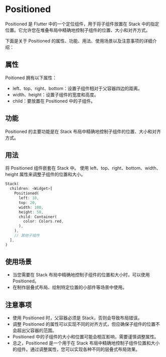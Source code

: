 # Positioned

Positioned 是 Flutter 中的一个定位组件，用于将子组件放置在 Stack 中的指定位置。它允许您在堆叠布局中精确地控制子组件的位置、大小和对齐方式。

下面是关于 Positioned 的属性、功能、用法、使用场景以及注意事项的详细介绍：

## 属性

Poitioned 拥有以下属性：

- left、top、right、bottom：设置子组件相对于父容器四边的距离。
- width、height：设置子组件的宽度和高度。
- child：要放置在 Positioned 中的子组件。

## 功能

Positioned 的主要功能是在 Stack 布局中精确地控制子组件的位置、大小和对齐方式。

## 用法

将 Positioned 组件嵌套在 Stack 中。
使用 left、top、right、bottom、width、height 属性来调整子组件的位置和大小。

```dart
Stack(
  children: <Widget>[
    Positioned(
      left: 10,
      top: 20,
      width: 100,
      height: 50,
      child: Container(
        color: Colors.red,
      ),
    ),
    // 其他子组件
  ],
)
```

## 使用场景

- 当您需要在 Stack 布局中精确地控制子组件的位置和大小时，可以使用 Positioned。
- 在制作层叠式布局、绘制特定位置的小部件等场景中使用。

## 注意事项

- 使用 Positioned 时，父容器必须是 Stack，否则会导致布局错误。
- 调整 Positioned 的属性可以实现不同的对齐方式，但应确保子组件的位置不会超出父容器的范围。
- Positioned 中的子组件的大小和位置可能会相互影响，需要谨慎调整属性。
- 总之，Positioned 是一个用于在 Stack 布局中精确地控制子组件位置和大小的组件。通过调整属性，您可以实现各种不同的层叠式布局效果。
